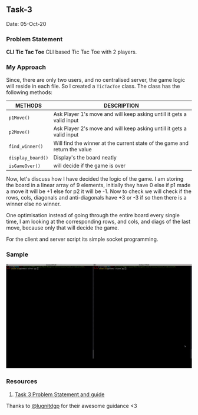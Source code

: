 ## Task-3
Date: 05-Oct-20

### Problem Statement

**CLI Tic Tac Toe**
CLI based Tic Tac Toe with 2 players. 

### My Approach

Since, there are only two users, and no centralised server, the game logic will reside in each file. So I created a `TicTacToe` class. The class has the following methods:

| METHODS | DESCRIPTION |
|---|---|
|  `p1Move()` | Ask Player 1's move and will keep asking untill it gets a valid input |
|  `p2Move()` | Ask Player 2's move and will keep asking untill it gets a valid input |
| `find_winner()` | Will find the winner at the current state of the game and return the value |
| `display_board()` | Display's the board neatly | 
| `isGameOver()` | will decide if the game is over | 

Now, let's discuss how I have decided the logic of the game. I am storing the board in a linear array of 9 elements, initially they have 0 else if p1 made a move it will be +1 else for p2 it will be -1. Now to check we will check if the rows, cols, diagonals and anti-diagonals have +3 or -3 if so then there is a winner else no winner. 

One optimisation instead of going through the entire board every single time, I am looking at the corresponding rows, and cols, and diags of the last move, because only that will decide the game.

For the client and server script its simple socket programming. 


### Sample

![task3](./assets/task3.gif)


### Resources

1. [Task 3 Problem Statement and guide](https://drive.google.com/file/d/1e21ZnkQWjPuKd1RP34fFvJ8d7bWEihC8/view)

Thanks to [@lugnitdgp](https://github.com/lugnitdgp) for their awesome guidance <3 